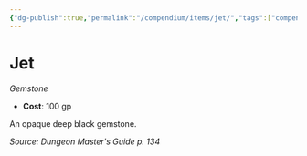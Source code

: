 ```yaml
---
{"dg-publish":true,"permalink":"/compendium/items/jet/","tags":["compendium/src/5e/dmg","item/wealth/gemstone"]}
---
```


# Jet
*Gemstone*  

- **Cost**: 100 gp

An opaque deep black gemstone.

*Source: Dungeon Master's Guide p. 134*